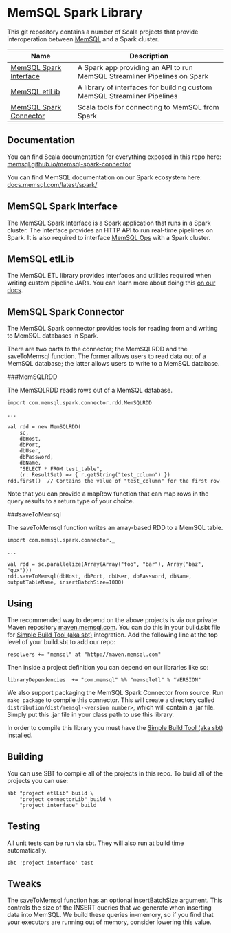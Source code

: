 MemSQL Spark Library
====================

This git repository contains a number of Scala projects that provide interoperation between [MemSQL](www.memsql.com) and a Spark cluster.

| Name | Description |
| ---- | ----------- |
| [MemSQL Spark Interface](#memsql-spark-interface) | A Spark app providing an API to run MemSQL Streamliner Pipelines on Spark |
| [MemSQL etlLib](#memsql-etllib) | A library of interfaces for building custom MemSQL Streamliner Pipelines |
| [MemSQL Spark Connector](#memsql-spark-connector) | Scala tools for connecting to MemSQL from Spark |

Documentation
-------------

You can find Scala documentation for everything exposed in this repo here: [memsql.github.io/memsql-spark-connector](memsql.github.io/memsql-spark-connector)

You can find MemSQL documentation on our Spark ecosystem here: [docs.memsql.com/latest/spark/](docs.memsql.com/latest/spark/)

MemSQL Spark Interface
----------------------

The MemSQL Spark Interface is a Spark application that runs in a Spark cluster. The Interface provides an HTTP API to run real-time pipelines on Spark.  It is also required to interface [MemSQL Ops](http://docs.memsql.com/latest/ops/) with a Spark cluster.

MemSQL etlLib
-------------

The MemSQL ETL library provides interfaces and utilities required when writing custom pipeline JARs.  You can learn more about doing this [on our docs](http://docs_staging.memsql.com/latest/spark/memsql-spark-interface/).

MemSQL Spark Connector
----------------------

The MemSQL Spark connector provides tools for reading from and writing to
MemSQL databases in Spark.

There are two parts to the connector; the MemSQLRDD and the saveToMemsql
function.  The former allows users to read data out of a MemSQL database; the
latter allows users to write to a MemSQL database.

###MemSQLRDD

The MemSQLRDD reads rows out of a MemSQL database.

```
import com.memsql.spark.connector.rdd.MemSQLRDD

...

val rdd = new MemSQLRDD(
    sc,
    dbHost,
    dbPort,
    dbUser,
    dbPassword,
    dbName,
    "SELECT * FROM test_table",
    (r: ResultSet) => { r.getString("test_column") })
rdd.first()  // Contains the value of "test_column" for the first row
```

Note that you can provide a mapRow function that can map rows in the query
results to a return type of your choice.

###saveToMemsql

The saveToMemsql function writes an array-based RDD to a MemSQL table.

```
import com.memsql.spark.connector._

...

val rdd = sc.parallelize(Array(Array("foo", "bar"), Array("baz", "qux")))
rdd.saveToMemsql(dbHost, dbPort, dbUser, dbPassword, dbName, outputTableName, insertBatchSize=1000)
```

Using
-----

The recommended way to depend on the above projects is via our private Maven repository [maven.memsql.com](maven.memsql.com).  You can do this in your build.sbt file for [Simple Build
Tool (aka sbt)](http://www.scala-sbt.org/) integration.  Add the following line at the top level of your build.sbt to add our repo:

```
resolvers += "memsql" at "http://maven.memsql.com"
```

Then inside a project definition you can depend on our libraries like so:

```
libraryDependencies  += "com.memsql" %% "memsqletl" % "VERSION"
```

We also support packaging the MemSQL Spark Connector from source. Run ``make package`` to compile this connector.  This will create a directory called ``distribution/dist/memsql-<version number>``, which will contain a .jar file. Simply put this .jar file in your class path to use this library.

In order to compile this library you must have the [Simple Build
Tool (aka sbt)](http://www.scala-sbt.org/) installed.

Building
--------

You can use SBT to compile all of the projects in this repo.  To build all of the projects you can use:

```
sbt "project etlLib" build \
    "project connectorLib" build \
    "project interface" build
```

Testing
-------

All unit tests can be run via sbt.  They will also run at build time automatically.

```
sbt 'project interface' test
```

Tweaks
------
The saveToMemsql function has an optional insertBatchSize argument. This
controls the size of the INSERT queries that we generate when inserting data
into MemSQL.  We build these queries in-memory, so if you find that your
executors are running out of memory, consider lowering this value.
